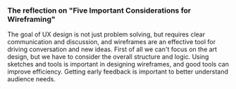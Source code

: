 ### The reflection on "Five Important Considerations for Wireframing"

The goal of UX design is not just problem solving, but requires clear communication and discussion, and wireframes are an effective tool for driving conversation and new ideas. First of all we can't focus on the art design, but we have to consider the overall structure and logic. Using sketches and tools is important in designing wireframes, and good tools can improve efficiency. Getting early feedback is important to better understand audience needs.
